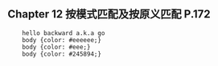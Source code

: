 ## Chapter 12 按模式匹配及按原义匹配 P.172

		hello backward a.k.a go
		body {color: #eeeeee;}
		body {color: #eee;}
		body {color: #245894;}
